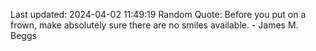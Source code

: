Last updated: 2024-04-02 11:49:19
Random Quote: Before you put on a frown, make absolutely sure there are no smiles available. - James M. Beggs